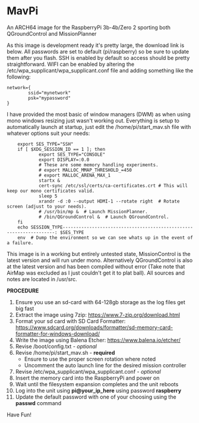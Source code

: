 # MavPi
An ARCH64 image for the RaspberryPi 3b-4b/Zero 2 sporting both QGroundControl and MissionPlanner

As this image is development ready it's pretty large, the download link is below.
All passwords are set to default (pi/raspberry) so be sure to update them after you flash.
SSH is enabled by default so access should be pretty straightforward.
WIFI can be enabled by altering the /etc/wpa_supplicant/wpa_supplicant.conf file and adding something like the following:
~~~~
network={
        ssid="mynetwork"
        psk="mypassword"
}
~~~~
I have provided the most basic of window managers (DWM) as when using mono windows resizing just wasn't working out.
Everything is setup to automatically launch at startup, just edit the /home/pi/start_mav.sh file with whatever options suit your needs:

        export SES_TYPE="SSH"
        if [ $XDG_SESSION_ID == 1 ]; then
                export SES_TYPE="CONSOLE"
                export DISPLAY=:0.0
                # These are some memory handling experiments.
                # export MALLOC_MMAP_THRESHOLD_=450
                # export MALLOC_ARENA_MAX_1
                startx &
                cert-sync /etc/ssl/certs/ca-certificates.crt # This will keep our mono certificates valid.
                sleep 5
                xrandr -d :0 --output HDMI-1 --rotate right  # Rotate screen (adjust to your needs).
                # /usr/bin/mp &  # Launch MissionPlanner.
                # /bin/QGroundControl &  # Launch QGroundControl.
        fi
        echo SESSION_TYPE-------------------------------------------------------------------: $SES_TYPE
        env  # Dump the environment so we can see whats up in the event of a failure.

This image is in a working but entirely untested state, MissionControl is the latest version and will run under mono. Alternatively QGroundControl is also at the latest version and has been compiled without error (Take note that AirMap was excluded as I just couldn't get it to plat ball).
All sources and notes are located in /usr/src.

<download link here>

**PROCEDURE**
1. Ensure you use an sd-card with 64-128gb storage as the log files get big fast
2. Extract the image using 7zip: https://www.7-zip.org/download.html
3. Format your sd card with SD Card Formatter: https://www.sdcard.org/downloads/formatter/sd-memory-card-formatter-for-windows-download/
4. Write the image using Balena Etcher: https://www.balena.io/etcher/
5. Revise /boot/config.txt - *optional*
6. Revise /home/pi/start_mav.sh - **required**
    * Ensure to use the proper screen rotation where noted
    * Uncomment the auto launch line for the desired mission controller 
7. Revise /etc/wpa_supplicant/wpa_supplicant.conf - *optional*
8. Insert the memory card into the RaspberryPi and power on
9. Wait until the filesystem expansion completes and the unit reboots
10. Log into the unit using **pi@your_ip_here** using password **raspberry**
11. Update the default password with one of your choosing using the **passwd** command

Have Fun!
